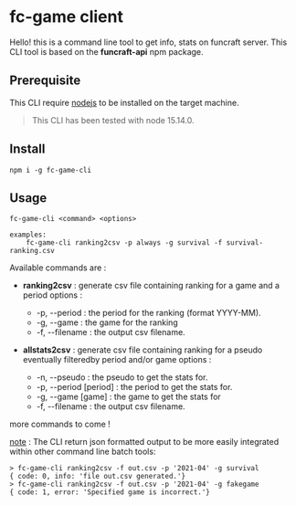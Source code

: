 # fc-game client

Hello! this is a command line tool to get info, stats on funcraft server.
This CLI tool is based on the **funcraft-api** npm package.

## Prerequisite

This CLI require [nodejs](https://nodejs.org/en/download/) to be installed on the target machine.
   > This CLI has been tested with node 15.14.0.

## Install
    npm i -g fc-game-cli

## Usage
    fc-game-cli <command> <options>
    
    examples:
        fc-game-cli ranking2csv -p always -g survival -f survival-ranking.csv

Available commands are :
*   **ranking2csv** : generate csv file containing ranking for a game and a period
    options :
    *   -p, --period <period> : the period for the ranking (format YYYY-MM).
    *   -g, --game <game> : the game for the ranking
    *   -f, --filename <filename> : the output csv filename.

*   **allstats2csv** : generate csv file containing ranking for a pseudo eventually filteredby period and/or game 
    options :
    *   -n, --pseudo <pseudo> : the pseudo to get the stats for.
    *   -p, --period [period] : the period to get the stats for.
    *   -g, --game [game] : the game to get the stats for
    *   -f, --filename <filename> : the output csv filename.

   more commands to come !

<u>note</u> : The CLI return json formatted output to be more easily integrated within other command line batch tools:

    > fc-game-cli ranking2csv -f out.csv -p '2021-04' -g survival
    { code: 0, info: 'file out.csv generated.'}
    > fc-game-cli ranking2csv -f out.csv -p '2021-04' -g fakegame
    { code: 1, error: 'Specified game is incorrect.'}